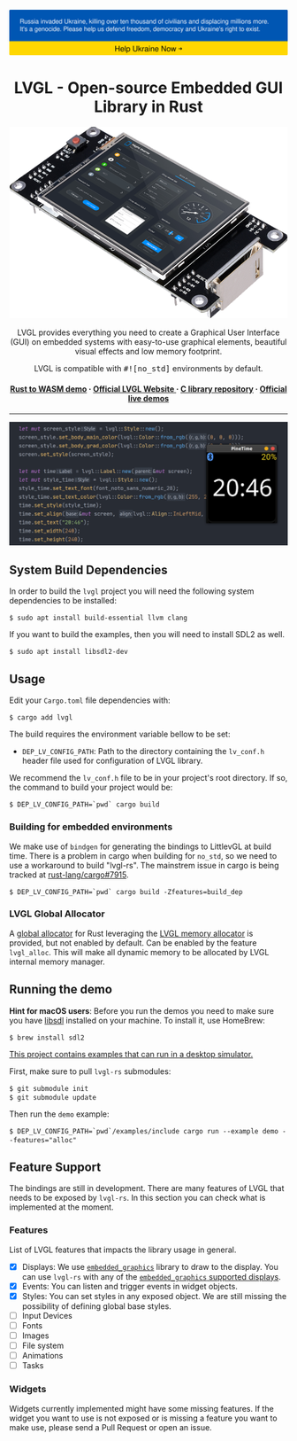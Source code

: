 [![SWUbanner](https://raw.githubusercontent.com/vshymanskyy/StandWithUkraine/main/banner2-direct.svg)](https://github.com/vshymanskyy/StandWithUkraine/blob/main/docs/README.md)

<h1 align="center"> LVGL - Open-source Embedded GUI Library in Rust</h1>

![Original LVGL demo image](lv_demo.png)

<p align="center">
LVGL provides everything you need to create a Graphical User Interface (GUI) on embedded systems with easy-to-use graphical elements, beautiful visual effects and low memory footprint. 
</p>
<p align="center">
LVGL is compatible with <samp>#![no_std]</samp> environments by default.
</p>

<h4 align="center">
<a href="https://github.com/rafaelcaricio/lvgl-rs-wasm">Rust to WASM demo</a> &middot;
<a href="https://lvgl.io/">Official LVGL Website </a> &middot;
<a href="https://github.com/littlevgl/lvgl">C library repository</a> &middot;
<a href="https://lvgl.io/demos">Official live demos</a>
</h4>

---

![Rust bindings usage demo code.](demo.png)

## System Build Dependencies

In order to build the `lvgl` project you will need the following system dependencies to be installed:

```
$ sudo apt install build-essential llvm clang
```

If you want to build the examples, then you will need to install SDL2 as well.

```
$ sudo apt install libsdl2-dev
```

## Usage

Edit your `Cargo.toml` file dependencies with:
```
$ cargo add lvgl
```

The build requires the environment variable bellow to be set:

- `DEP_LV_CONFIG_PATH`: Path to the directory containing the `lv_conf.h` header file used for configuration of LVGL library.

We recommend the `lv_conf.h` file to be in your project's root directory. If so, the command to build your project would be:
```shell script
$ DEP_LV_CONFIG_PATH=`pwd` cargo build
```

### Building for embedded environments

We make use of `bindgen` for generating the bindings to LittlevGL at build time. There is a problem in cargo when building
for `no_std`, so we need to use a workaround to build "lvgl-rs". The mainstrem issue in cargo is being tracked at
[rust-lang/cargo#7915](https://github.com/rust-lang/cargo/issues/7915).

```shell
$ DEP_LV_CONFIG_PATH=`pwd` cargo build -Zfeatures=build_dep
```
### LVGL Global Allocator

A [global allocator](https://doc.rust-lang.org/std/alloc/trait.GlobalAlloc.html) for Rust leveraging the
[LVGL memory allocator](https://github.com/lvgl/lvgl/blob/master/src/misc/lv_mem.h) is provided, but not enabled 
by default. Can be enabled by the feature `lvgl_alloc`. This will make all dynamic memory to be allocated by LVGL 
internal memory manager.

## Running the demo

**Hint for macOS users**: Before you run the demos you need to make sure you have [libsdl](https://www.libsdl.org)
installed on your machine. To install it, use HomeBrew:

```shell
$ brew install sdl2
```

[This project contains examples that can run in a desktop simulator.](./examples)

First, make sure to pull `lvgl-rs` submodules:
```shell
$ git submodule init
$ git submodule update 
```

Then run the `demo` example:

```shell
$ DEP_LV_CONFIG_PATH=`pwd`/examples/include cargo run --example demo --features="alloc"
```

## Feature Support

The bindings are still in development. There are many features of LVGL that needs to be exposed by `lvgl-rs`. In
this section you can check what is implemented at the moment.

### Features

List of LVGL features that impacts the library usage in general.
- [x] Displays: We use [`embedded_graphics`](https://docs.rs/embedded-graphics/0.6.2/embedded_graphics/) library to
      draw to the display. You can use `lvgl-rs` with any of the
      [`embedded_graphics` supported displays](https://docs.rs/embedded-graphics/0.6.2/embedded_graphics/#supported-displays).
- [x] Events: You can listen and trigger events in widget objects.
- [x] Styles: You can set styles in any exposed object. We are still missing the possibility of defining global base styles.
- [ ] Input Devices
- [ ] Fonts
- [ ] Images
- [ ] File system
- [ ] Animations
- [ ] Tasks

### Widgets

Widgets currently implemented might have some missing features. If the widget you want to use is not exposed or
is missing a feature you want to make use, please send a Pull Request or open an issue.
